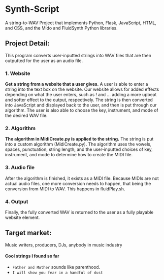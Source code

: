 # Synth-Script
A string-to-WAV Project that implements Python, Flask, JavaScript, HTML, and CSS, and the Mido and FluidSynth Python libraries.

## Project Detail:
This program converts user-inputted strings into WAV files that are then
outputted for the user as an audio file. 

### 1. Website 
**Get a string from a website that a user gives.**
A user is able to enter a string into the text box on the website. Our website allows for added
effects depending on what the user enters, such as ! and ... adding a more upbeat
and softer effect to the output, respectively. The string is then converted into JavaScript and displayed back to the user, and then is put through our algorithm. The user is also able to choose the key, instrument, and mode of the desired WAV file.

### 2. Algorithm
**The algorithm in MidiCreate.py is applied to the string.**
The string is put into a custom algorithm (MidiCreate.py). The algorithm uses the vowels, spaces, punctuation, string length, and the user-inputted choices of key, instrument, and mode to determine how to create the MIDI file. 

### 3. Audio file 
After the algorithm is finished, it exists as a MIDI file. Because MIDIs are not actual audio files, one more conversion needs to happen, that being the conversion from MIDI to WAV. This happens in fluidPlay.sh.

### 4. Output 
Finally, the fully converted WAV is returned to the user as a fully playable website element.


## Target market:
Music writers, producers, DJs, anybody in music industry


#### Cool strings I found so far
- `Father and Mother` sounds like parenthood. 
- `I will show you fear in a handful of dust`

